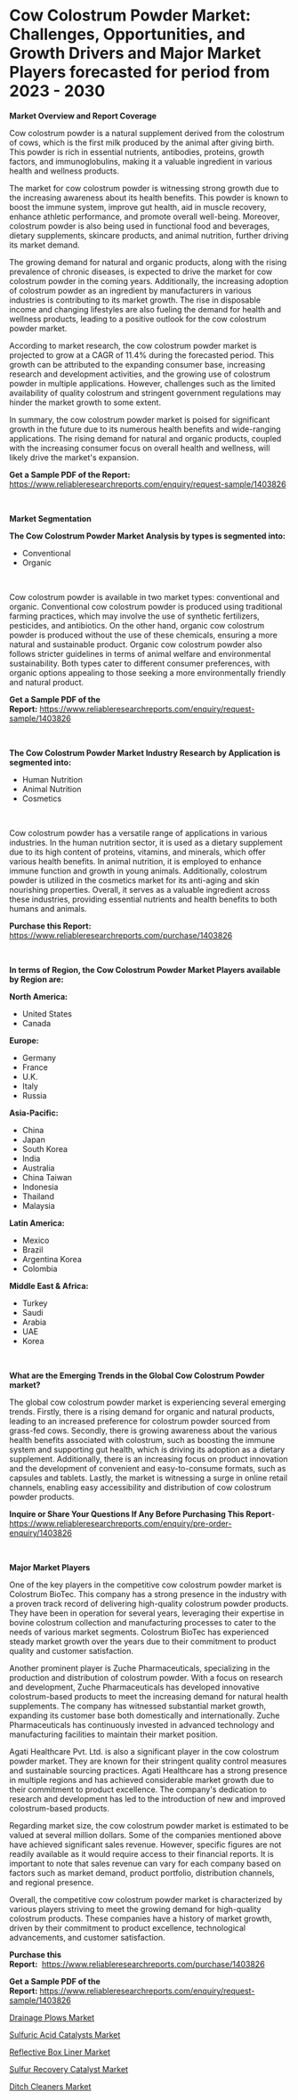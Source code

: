 <p><h1>Cow Colostrum Powder Market: Challenges, Opportunities, and Growth Drivers and Major Market Players forecasted for period from 2023 - 2030</h1></p><p><strong>Market Overview and Report Coverage</strong></p>
<p><p>Cow colostrum powder is a natural supplement derived from the colostrum of cows, which is the first milk produced by the animal after giving birth. This powder is rich in essential nutrients, antibodies, proteins, growth factors, and immunoglobulins, making it a valuable ingredient in various health and wellness products.</p><p>The market for cow colostrum powder is witnessing strong growth due to the increasing awareness about its health benefits. This powder is known to boost the immune system, improve gut health, aid in muscle recovery, enhance athletic performance, and promote overall well-being. Moreover, colostrum powder is also being used in functional food and beverages, dietary supplements, skincare products, and animal nutrition, further driving its market demand.</p><p>The growing demand for natural and organic products, along with the rising prevalence of chronic diseases, is expected to drive the market for cow colostrum powder in the coming years. Additionally, the increasing adoption of colostrum powder as an ingredient by manufacturers in various industries is contributing to its market growth. The rise in disposable income and changing lifestyles are also fueling the demand for health and wellness products, leading to a positive outlook for the cow colostrum powder market.</p><p>According to market research, the cow colostrum powder market is projected to grow at a CAGR of 11.4% during the forecasted period. This growth can be attributed to the expanding consumer base, increasing research and development activities, and the growing use of colostrum powder in multiple applications. However, challenges such as the limited availability of quality colostrum and stringent government regulations may hinder the market growth to some extent.</p><p>In summary, the cow colostrum powder market is poised for significant growth in the future due to its numerous health benefits and wide-ranging applications. The rising demand for natural and organic products, coupled with the increasing consumer focus on overall health and wellness, will likely drive the market's expansion.</p></p>
<p><strong>Get a Sample PDF of the Report:</strong> <a href="https://www.reliableresearchreports.com/enquiry/request-sample/1403826">https://www.reliableresearchreports.com/enquiry/request-sample/1403826</a></p>
<p>&nbsp;</p>
<p><strong>Market Segmentation</strong></p>
<p><strong>The Cow Colostrum Powder Market Analysis by types is segmented into:</strong></p>
<p><ul><li>Conventional</li><li>Organic</li></ul></p>
<p>&nbsp;</p>
<p><p>Cow colostrum powder is available in two market types: conventional and organic. Conventional cow colostrum powder is produced using traditional farming practices, which may involve the use of synthetic fertilizers, pesticides, and antibiotics. On the other hand, organic cow colostrum powder is produced without the use of these chemicals, ensuring a more natural and sustainable product. Organic cow colostrum powder also follows stricter guidelines in terms of animal welfare and environmental sustainability. Both types cater to different consumer preferences, with organic options appealing to those seeking a more environmentally friendly and natural product.</p></p>
<p><strong>Get a Sample PDF of the Report:</strong>&nbsp;<a href="https://www.reliableresearchreports.com/enquiry/request-sample/1403826">https://www.reliableresearchreports.com/enquiry/request-sample/1403826</a></p>
<p>&nbsp;</p>
<p><strong>The Cow Colostrum Powder Market Industry Research by Application is segmented into:</strong></p>
<p><ul><li>Human Nutrition</li><li>Animal Nutrition</li><li>Cosmetics</li></ul></p>
<p>&nbsp;</p>
<p><p>Cow colostrum powder has a versatile range of applications in various industries. In the human nutrition sector, it is used as a dietary supplement due to its high content of proteins, vitamins, and minerals, which offer various health benefits. In animal nutrition, it is employed to enhance immune function and growth in young animals. Additionally, colostrum powder is utilized in the cosmetics market for its anti-aging and skin nourishing properties. Overall, it serves as a valuable ingredient across these industries, providing essential nutrients and health benefits to both humans and animals.</p></p>
<p><strong>Purchase this Report:</strong>&nbsp; <a href="https://www.reliableresearchreports.com/purchase/1403826">https://www.reliableresearchreports.com/purchase/1403826</a></p>
<p>&nbsp;</p>
<p><strong>In terms of Region, the Cow Colostrum Powder Market Players available by Region are:</strong></p>
<p>
    <p> <strong> North America: </strong>
        <ul>
            <li>United States</li>
            <li>Canada</li>
        </ul>
        </p> 
    <p> <strong> Europe: </strong>
        <ul>
            <li>Germany</li>
            <li>France</li>
            <li>U.K.</li>
            <li>Italy</li>
            <li>Russia</li>
        </ul>
        </p> 
    <p> <strong> Asia-Pacific: </strong>
        <ul>
            <li>China</li>
            <li>Japan</li>
            <li>South Korea</li>
            <li>India</li>
            <li>Australia</li>
            <li>China Taiwan</li>
            <li>Indonesia</li>
            <li>Thailand</li>
            <li>Malaysia</li>
        </ul>
        </p> 
    <p> <strong> Latin America: </strong>
        <ul>
            <li>Mexico</li>
            <li>Brazil</li>
            <li>Argentina Korea</li>
            <li>Colombia</li>
        </ul>
        </p> 
    <p> <strong> Middle East & Africa: </strong>
        <ul>
            <li>Turkey</li>
            <li>Saudi</li>
            <li>Arabia</li>
            <li>UAE</li>
            <li>Korea</li>
        </ul>
    </p>
    </p>
<p>&nbsp;</p>
<p><strong>What are the Emerging Trends in the Global Cow Colostrum Powder market?</strong></p>
<p><p>The global cow colostrum powder market is experiencing several emerging trends. Firstly, there is a rising demand for organic and natural products, leading to an increased preference for colostrum powder sourced from grass-fed cows. Secondly, there is growing awareness about the various health benefits associated with colostrum, such as boosting the immune system and supporting gut health, which is driving its adoption as a dietary supplement. Additionally, there is an increasing focus on product innovation and the development of convenient and easy-to-consume formats, such as capsules and tablets. Lastly, the market is witnessing a surge in online retail channels, enabling easy accessibility and distribution of cow colostrum powder products.</p></p>
<p><strong>Inquire or Share Your Questions If Any Before Purchasing This Report</strong>- <a href="https://www.reliableresearchreports.com/enquiry/pre-order-enquiry/1403826">https://www.reliableresearchreports.com/enquiry/pre-order-enquiry/1403826</a></p>
<p>&nbsp;</p>
<p><strong>Major Market Players</strong></p>
<p><p>One of the key players in the competitive cow colostrum powder market is Colostrum BioTec. This company has a strong presence in the industry with a proven track record of delivering high-quality colostrum powder products. They have been in operation for several years, leveraging their expertise in bovine colostrum collection and manufacturing processes to cater to the needs of various market segments. Colostrum BioTec has experienced steady market growth over the years due to their commitment to product quality and customer satisfaction.</p><p>Another prominent player is Zuche Pharmaceuticals, specializing in the production and distribution of colostrum powder. With a focus on research and development, Zuche Pharmaceuticals has developed innovative colostrum-based products to meet the increasing demand for natural health supplements. The company has witnessed substantial market growth, expanding its customer base both domestically and internationally. Zuche Pharmaceuticals has continuously invested in advanced technology and manufacturing facilities to maintain their market position.</p><p>Agati Healthcare Pvt. Ltd. is also a significant player in the cow colostrum powder market. They are known for their stringent quality control measures and sustainable sourcing practices. Agati Healthcare has a strong presence in multiple regions and has achieved considerable market growth due to their commitment to product excellence. The company's dedication to research and development has led to the introduction of new and improved colostrum-based products.</p><p>Regarding market size, the cow colostrum powder market is estimated to be valued at several million dollars. Some of the companies mentioned above have achieved significant sales revenue. However, specific figures are not readily available as it would require access to their financial reports. It is important to note that sales revenue can vary for each company based on factors such as market demand, product portfolio, distribution channels, and regional presence.</p><p>Overall, the competitive cow colostrum powder market is characterized by various players striving to meet the growing demand for high-quality colostrum products. These companies have a history of market growth, driven by their commitment to product excellence, technological advancements, and customer satisfaction.</p></p>
<p><strong>Purchase this Report:</strong>&nbsp;&nbsp;<a href="https://www.reliableresearchreports.com/purchase/1403826">https://www.reliableresearchreports.com/purchase/1403826</a></p>
<p></p>
<p><strong>Get a Sample PDF of the Report:</strong>&nbsp;<a href="https://www.reliableresearchreports.com/enquiry/request-sample/1403826">https://www.reliableresearchreports.com/enquiry/request-sample/1403826</a></p>
<p><p><a href="https://medium.com/@jaremington56468/decoding-drainage-plows-market-metrics-market-share-trends-and-growth-patterns-e887e266b878">Drainage Plows Market</a></p><p><a href="https://www.linkedin.com/pulse/decoding-sulfuric-acid-catalysts-market-deep-dive-latest-fw7fc/">Sulfuric Acid Catalysts Market</a></p><p><a href="https://github.com/aasishrp01/Market-Research-Report-List-1/blob/main/reflective-box-liner-market.md">Reflective Box Liner Market</a></p><p><a href="https://www.linkedin.com/pulse/sulfur-recovery-catalyst-market-size-share-global-analysis-1jydc/">Sulfur Recovery Catalyst Market</a></p><p><a href="https://medium.com/@bradomar67436/ditch-cleaners-market-trends-and-market-analysis-forecasted-for-period-2023-2030-a41c879da706">Ditch Cleaners Market</a></p></p>